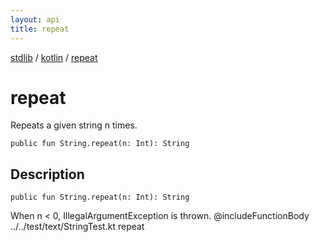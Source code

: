 ```yaml
---
layout: api
title: repeat
---
```

[stdlib](../index.html) / [kotlin](index.html) / [repeat](repeat.html)

# repeat
Repeats a given string n times.
```
public fun String.repeat(n: Int): String
```
## Description
```
public fun String.repeat(n: Int): String
```
When n < 0, IllegalArgumentException is thrown.
@includeFunctionBody ../../test/text/StringTest.kt repeat

